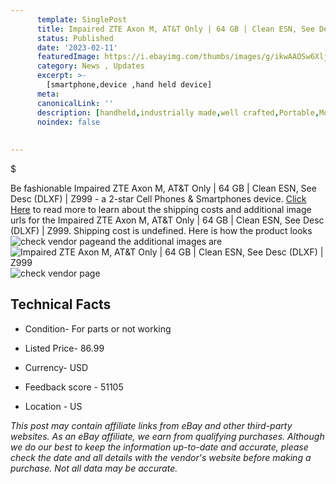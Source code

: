 ```yaml
---
      template: SinglePost
      title: Impaired ZTE Axon M, AT&T Only | 64 GB | Clean ESN, See Desc (DLXF) | Z999
      status: Published
      date: '2023-02-11'
      featuredImage: https://i.ebayimg.com/thumbs/images/g/ikwAAOSw6XljxdNT/s-l225.jpg
      category: News , Updates
      excerpt: >-
        [smartphone,device ,hand held device]
      meta:
      canonicalLink: ''
      description: [handheld,industrially made,well crafted,Portable,Mobile,Compact,Convenient,Lightweight,Maneuverable,Man-portable,Miniature,Carriable,Hand-held,Light,Holdable,Transportable,Mobile device,Pocket-sized,On-the-go,Wireless,Cordless,Compact size,Convenient size, smartphone,device ,hand held device]
      noindex: false
      
        
---
```

$

Be fashionable Impaired ZTE Axon M, AT&T Only | 64 GB | Clean ESN, See Desc (DLXF) | Z999 - a 2-star Cell Phones & Smartphones device. [Click Here](https://www.ebay.com/itm/364113462149?hash=item54c6da8385%3Ag%3AikwAAOSw6XljxdNT&mkevt=1&mkcid=1&mkrid=711-53200-19255-0&campid=%253CePNCampaignId%253E&customid=%253CreferenceId%253E&toolid=10049) to read more to learn about the shipping costs and additional image urls for the Impaired ZTE Axon M, AT&T Only | 64 GB | Clean ESN, See Desc (DLXF) | Z999. Shipping cost is undefined. Here is how the product looks ![check vendor page](https://i.ebayimg.com/thumbs/images/g/ikwAAOSw6XljxdNT/s-l225.jpg)and the additional images are![Impaired ZTE Axon M, AT&T Only | 64 GB | Clean ESN, See Desc (DLXF) | Z999](https://i.ebayimg.com/images/g/ikwAAOSw6XljxdNT/s-l1600.jpg)![check vendor page](https://origin-galleryplus.ebayimg.com/ws/web/364113462149_2_0_1/225x225.jpg,https://origin-galleryplus.ebayimg.com/ws/web/364113462149_3_0_1/225x225.jpg,https://origin-galleryplus.ebayimg.com/ws/web/364113462149_4_0_1/225x225.jpg,https://origin-galleryplus.ebayimg.com/ws/web/364113462149_5_0_1/225x225.jpg,https://origin-galleryplus.ebayimg.com/ws/web/364113462149_6_0_1/225x225.jpg,https://origin-galleryplus.ebayimg.com/ws/web/364113462149_7_0_1/225x225.jpg)



 ## Technical Facts 



     
      

 - Condition- For parts or not working 


      

 - Listed Price- 86.99 


      

 - Currency- USD 


      

 - Feedback score - 51105 


      

 - Location - US 


      
      

 *_This post may contain affiliate links from eBay and other third-party websites. As an eBay affiliate, we earn from qualifying purchases. Although we do our best to keep the information up-to-date and accurate, please check the date and all details with the vendor's website before making a purchase. Not all data may be accurate._*






